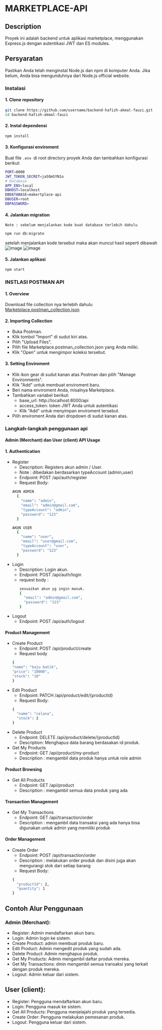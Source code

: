 
# MARKETPLACE-API
## Description
Proyek ini adalah backend untuk aplikasi marketplace, menggunakan Express.js dengan autentikasi JWT dan ES modules.

## Persyaratan 
Pastikan Anda telah menginstal Node.js dan npm di komputer Anda. Jika belum, Anda bisa mengunduhnya dari Node.js official website.
### Instalasi
#### 1. Clone repository
```bash
git clone https://github.com/username/backend-hafizh-akmal-fauzi.git
cd backend-hafizh-akmal-fauzi
```
#### 2. Instal dependensi

```bash
npm install
```

#### 3. Konfigurasi enviroment
Buat file `.env `di root directory proyek Anda dan tambahkan konfigurasi berikut:
```bash
PORT=8000
JWT_TOKEN_SECRET=ja5OmSYN1o
# Database
APP_ENV=local
DBHOST=localhost
DBDATABASE=makertplace-api
DBUSER=root
DBPASSWORD=
```
#### 4. Jalankan migration
`Note : sebelum menjalankan kode buat database terlebih dahulu` 
```bash
npm run db:migrate
```
setelah menjalankan kode tersebut maka akan muncul hasil seperti dibawah
![image](https://github.com/user-attachments/assets/e1fab662-7c9c-45b3-8376-805172d77fde)
![image](https://github.com/user-attachments/assets/308e797d-0dd4-41bd-b06d-f94cce0cb954)

#### 5. Jalankan aplikasi
```bash
npm start
```

### INSTLASI POSTMAN API

#### 1. Overview
Download file collection nya terlebih dahulu
[Marketplace.postman_collection.json](https://github.com/user-attachments/files/16270738/Marketplace.postman_collection.json)

#### 2. Importing  Collection
- Buka Postman.
- Klik tombol "Import" di sudut kiri atas.
- Pilih "Upload Files".
- Pilih file Marketplace.postman_collection.json yang Anda miliki.
- Klik "Open" untuk mengimpor koleksi tersebut.

#### 3. Setting Enviroment
- Klik ikon gear di sudut kanan atas Postman dan pilih "Manage Environments".
- Klik "Add" untuk membuat enviroment baru.
- Beri nama enviroment Anda, misalnya Marketplace.
- Tambahkan variabel berikut:
  - base_url: http://localhost:8000/api
  - access_token: token JWT Anda untuk autentikasi
  - Klik "Add" untuk menyimpan enviroment tersebut.
- Pilih enviroment Anda dari dropdown di sudut kanan atas.


### Langkah-langkah penggunaan api
#### Admin (Merchant) dan User (client) API Usage
#### 1. Authentication
- Register
  - Description: Registers akun admin / User.
  - Note : dibedakan berdasarkan typeAccount (admin,user)
  - Endpoint: POST /api/auth/register
  - Request Body:
  ```bash
  AKUN ADMIN
    {
      "name": "admin",
      "email": "admin@gmail.com",
      "typeAccount": "admin",
      "password": "123"
    }

  AKUN USER
    {
      "name": "user",
      "email": "user@gmail.com",
      "typeAccount": "user",
      "password": "123"
    }
  ```
- Login
  - Description: Login akun.
  - Endpoint: POST /api/auth/login
  - request body :
    ```bash
    sesuaikan akun yg ingin masuk.
    {
      "email": "admin@gmail.com",
      "password": "123"
    }
    ```
- Logout
  - Endpoint: POST /api/auth/logout
  
#### Product Management
- Create Product  
  - Endpoint: POST /api/product/create
  - Request body 
  ```bash
  {
  "name": "baju batik",
  "price": "10000",
  "stock": "10"
  }
  ```
- Edit Product
  - Endpoint: PATCH /api/product/edit/{productId}
  - Request Body:
  ```bash
  {
    "name": "celana",
    "stock": 2
  }
  ```
- Delete Product
  - Endpoint: DELETE /api/product/delete/{productId}
  - Description: Menghapus data barang berdasakan id produk.
- Get My Products
  - Endpoint: GET /api/product/my-product
  - Description : mengambil data produk hanya untuk role admin
#### Product Browsing
- Get All Products
  - Endpoint: GET /api/product
  - Description : mengambil semua data produk yang ada
#### Transaction Management
- Get My Transactions
  - Endpoint: GET /api/transaction/order
  - Description : mengambil data transaksi yang ada hanya bisa digunakan untuk admin yang memiliki produk
    
#### Order Management
- Create Order
  - Endpoint: POST /api/transaction/order
  - Description : melakukan order produk dan disini juga akan mengurangi stok dari setiap barang
  - Request Body:
  ```bash
  {
    "productId": 2,
    "quantity": 1
  }
  ```
## Contoh Alur Penggunaan

### Admin (Merchant):
- Register: Admin mendaftarkan akun baru.
- Login: Admin login ke sistem.
- Create Product: admin membuat produk baru.
- Edit Product: Admin mengedit produk yang sudah ada.
- Delete Product: Admin menghapus produk.
- Get My Products: Admin mengambil daftar produk mereka.
- Get My Transactions: dmin mengambil semua transaksi yang terkait dengan produk mereka.
- Logout: Admin keluar dari sistem.

## User (client):
- Register: Pengguna mendaftarkan akun baru.
- Login: Pengguna masuk ke sistem.
- Get All Products: Pengguna menjelajahi produk yang tersedia.
- Create Order: Pengguna melakukan pemesanan produk.
- Logout: Pengguna keluar dari sistem.


